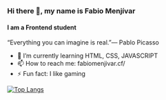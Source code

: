 ### Hi there 👋, my name is Fabio Menjívar
#### I am a Frontend student
“Everything you can imagine is real.”― Pablo Picasso

- 🌱 I’m currently learning HTML, CSS, JAVASCRIPT 
- 📫 How to reach me: fabiomenjivar.cf/ 
- ⚡ Fun fact: I like gaming 

[![Top Langs](https://github-readme-stats.vercel.app/api/top-langs/?username=Lawkmur)](https://github.com/anuraghazra/github-readme-stats)


